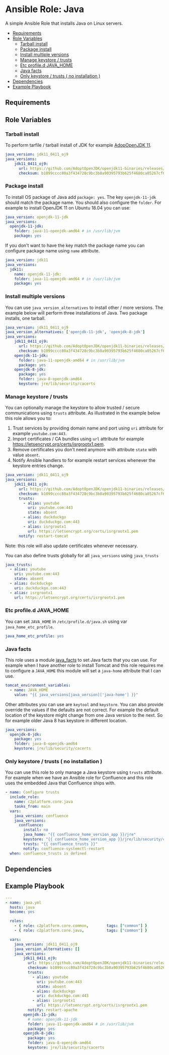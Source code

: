 # Ansible Role: Java

A simple Ansible Role that installs Java on Linux servers. 

<!-- MarkdownTOC levels="2,3" autolink="true" -->

- [Requirements](#requirements)
- [Role Variables](#role-variables)
  - [Tarball install](#tarball-install)
  - [Package install](#package-install)
  - [Install multiple versions](#install-multiple-versions)
  - [Manage keystore / trusts](#manage-keystore--trusts)
  - [Etc profile.d JAVA_HOME](#etc-profiled-java_home)
  - [Java facts](#java-facts)
  - [Only keystore / trusts \( no installation \)](#only-keystore--trusts--no-installation-)
- [Dependencies](#dependencies)
- [Example Playbook](#example-playbook)

<!-- /MarkdownTOC -->

## Requirements

## Role Variables

### Tarball install

To perform tarfile / tarball install of JDK for example [AdopOpenJDK 11](https://github.com/AdoptOpenJDK/openjdk11-binaries/releases/download/jdk-11.0.4%2B11_openj9-0.15.1/OpenJDK11U-jdk_x64_linux_openj9_11.0.4_11_openj9-0.15.1.tar.gz).

```yaml
java_version: jdk11_0411_oj9
java_versions:
    jdk11_0411_oj9:
      url: https://github.com/AdoptOpenJDK/openjdk11-binaries/releases/download/jdk-11.0.4%2B11_openj9-0.15.1/OpenJDK11U-jdk_x64_linux_openj9_11.0.4_11_openj9-0.15.1.tar.gz
      checksum: b1099cccc80a3f434728c9bc3b8a90395793b625f4680ca05267cf635143d64d
```

### Package install

To install OS package of Java add `package: yes`. The key `openjdk-11-jdk` should match the package name. You should also configure the `folder`. For example to install OpenJDK 11 on Ubuntu 18.04 you can use:

```yaml
java_version: openjdk-11-jdk
java_versions:
  openjdk-11-jdk:
    folder: java-11-openjdk-amd64 # in /usr/lib/jvm
    package: yes
```

If you don't want to have the key match the package name you can configure package name using `name` attribute.

```yaml
java_version: jdk11
java_versions:
  jdk11:
    name: openjdk-11-jdk:
    folder: java-11-openjdk-amd64 # in /usr/lib/jvm
    package: yes
```

### Install multiple versions

You can use `java_version_alternatives` to install other / more versions. The example below will perform three installations of Java. Two package installs, one tarball.

```yaml
java_version: jdk11_0411_oj9
java_version_alternatives: ['openjdk-11-jdk', 'openjdk-8-jdk']
java_versions:
    jdk11_0411_oj9:
      url: https://github.com/AdoptOpenJDK/openjdk11-binaries/releases/download/jdk-11.0.4%2B11_openj9-0.15.1/OpenJDK11U-jdk_x64_linux_openj9_11.0.4_11_openj9-0.15.1.tar.gz
      checksum: b1099cccc80a3f434728c9bc3b8a90395793b625f4680ca05267cf635143d64d
    openjdk-11-jdk:
      folder: java-11-openjdk-amd64 # in /usr/lib/jvm
      package: yes
    openjdk-8-jdk:
      package: yes
      folder: java-8-openjdk-amd64
      keystore: jre/lib/security/cacerts
```

### Manage keystore / trusts

You can optionally manage the keystore to allow trusted / secure communications using `trusts` attribute. As illustrated in the example below this role allows you to:

1. Trust services by providing domain name and port using `uri` attribute for example `youtube.com:443`.
2. Import certificates / CA bundles using `url` attribute for example https://letsencrypt.org/certs/isrgrootx1.pem.
3. Remove certificates you don't need anymore with attribute `state` with value `absent`.
4. Notify Ansible handlers to for example restart services whenever the keystore entries change.

```yaml
java_version: jdk11_0411_oj9
java_versions:
    jdk11_0411_oj9:
      url: https://github.com/AdoptOpenJDK/openjdk11-binaries/releases/download/jdk-11.0.4%2B11_openj9-0.15.1/OpenJDK11U-jdk_x64_linux_openj9_11.0.4_11_openj9-0.15.1.tar.gz
      checksum: b1099cccc80a3f434728c9bc3b8a90395793b625f4680ca05267cf635143d64d
      trusts:
        - alias: youtube
          uri: youtube.com:443
          state: absent
        - alias: duckduckgo
          uri: duckduckgo.com:443
        - alias: isrgrootx1
          url: https://letsencrypt.org/certs/isrgrootx1.pem
      notify: restart-tomcat
```

Note: this role will also update certificates whenever necessary. 

You can also define trusts globally for all `java_versions` using `java_trusts`

```yaml
java_trusts:
  - alias: youtube
    uri: youtube.com:443
    state: absent
  - alias: duckduckgo
    uri: duckduckgo.com:443
  - alias: isrgrootx1
    url: https://letsencrypt.org/certs/isrgrootx1.pem
```

### Etc profile.d JAVA_HOME

You can set `JAVA_HOME` in `/etc/profile.d/java.sh` using var `java_home_etc_profile`.

```yaml
java_home_etc_profile: yes
```

### Java facts

This role uses a module [java_facts](../../plugins/modules/java_facts.py) to set Java facts that you can use. For example when I have another role to install Tomcat and this role requires me to configure a `JAVA_HOME` this module will set a `java-home` attribute that I can use.

```yaml
tomcat_environment_variables:
  - name: JAVA_HOME
    value: "{{ java_versions[java_version]['java-home'] }}"
```

Other attributes you can use are `keytool` and `keystore`. You can also provide override the values if the defaults are not correct. For example the default location of the keystore might change from one Java version to the next. So for example older Java 8 has keystore in different location.

```yaml
java_versions:
  openjdk-8-jdk:
    package: yes
    folder: java-8-openjdk-amd64
    keystore: jre/lib/security/cacerts
```

### Only keystore / trusts ( no installation )

You can use this role to only manage a Java keystore using `trusts` attribute. For example when we have an Ansible role for Confluence and this role uses the embedded Java that Confluence ships with.

```yaml
- name: Configure trusts
  include_role:
    name: c2platform.core.java
    tasks_from: main
  vars:
    java_version: confluence
    java_versions:
      confluence:
        install: no
        java_home: "{{ confluence_home_version_app }}/jre"
        keystore: "{{ confluence_home_version_app }}/jre/lib/security/cacerts"
        trusts: "{{ confluence_trusts }}"
        notify: confluence-systemctl-restart
  when: confluence_trusts is defined
```

## Dependencies

## Example Playbook

```yaml
---
- name: java.yml
  hosts: java
  become: yes

  roles:
    - { role: c2platform.core.common,        tags: ["common"] }
    - { role: c2platform.core.java,          tags: ["common"] }

  vars:
    java_version: jdk11_0411_oj9
    java_version_alternatives: []
    java_versions:
        jdk11_0411_oj9:
          url: https://github.com/AdoptOpenJDK/openjdk11-binaries/releases/download/jdk-11.0.4%2B11_openj9-0.15.1/OpenJDK11U-jdk_x64_linux_openj9_11.0.4_11_openj9-0.15.1.tar.gz
          checksum: b1099cccc80a3f434728c9bc3b8a90395793b625f4680ca05267cf635143d64d
          trusts:
            - alias: youtube
              uri: youtube.com:443
              state: absent
            - alias: duckduckgo
              uri: duckduckgo.com:443
            - alias: isrgrootx1
              url: https://letsencrypt.org/certs/isrgrootx1.pem
          notify: restart-apache
        openjdk-11-jdk:
          # name: openjdk-11-jdk
          folder: java-11-openjdk-amd64 # in /usr/lib/jvm
          package: yes
        openjdk-8-jdk:
          package: yes
          folder: java-8-openjdk-amd64
          keystore: jre/lib/security/cacerts
```
